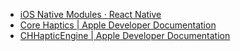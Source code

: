 - [iOS Native Modules · React Native](https://reactnative.dev/docs/native-modules-ios#exporting-swift)
- [Core Haptics | Apple Developer Documentation](https://developer.apple.com/documentation/corehaptics?language=objc)
- [CHHapticEngine | Apple Developer Documentation](https://developer.apple.com/documentation/corehaptics/chhapticengine?language=objc)
